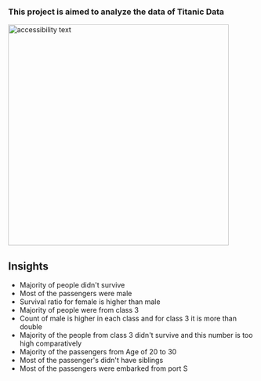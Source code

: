 ### This project is aimed to analyze the data of Titanic Data

  <p align="left">
  <img src="https://www.thespruceeats.com/thmb/uCHwjZ_SdqyZhr973KANS0RErTg=/1500x0/filters:no_upscale():max_bytes(150000):strip_icc()/GettyImages-738790035-5c565bfdc9e77c000102c641.jpg" width="450" alt="accessibility text">
</p>

## Insights

* Majority of people didn't survive
* Most of the passengers were male
* Survival ratio for female is higher than male
* Majority of people were from class 3
* Count of male is higher in each class and for class 3 it is more than double
* Majority of the people from class 3 didn't survive and this number is too high comparatively
* Majority of the passengers from Age of 20 to 30
* Most of the passenger's didn't have siblings
* Most of the passengers were embarked from port S

